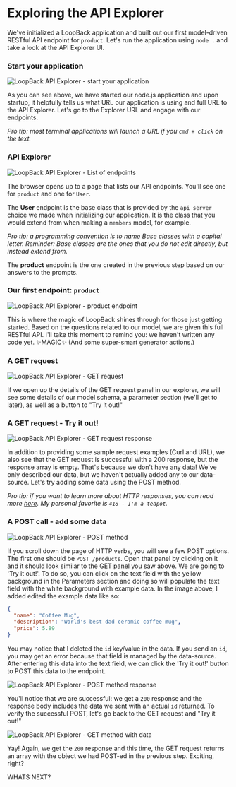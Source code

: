 # Exploring the API Explorer

We've initialized a LoopBack application and built out our first model-driven RESTful API endpoint for `product`. Let's run the application using `node .` and take a look at the API Explorer UI.


### Start your application

![LoopBack API Explorer - start your application](assets/api-explorer01.png)

As you can see above, we have started our node.js application and upon startup, it helpfully tells us what URL our application is using and full URL to the API Explorer. Let's go to the Explorer URL and engage with our endpoints.

_Pro tip: most terminal applications will launch a URL if you `cmd + click` on the text._

### API Explorer

![LoopBack API Explorer - List of endpoints](assets/api-explorer02.png)

The browser opens up to a page that lists our API endpoints. You'll see one for `product` and one for `User`.

The **User** endpoint is the base class that is provided by the `api server` choice we made when initializing our application. It is the class that you would extend from when making a `members` model, for example.

_Pro tip: a programming convention is to name Base classes with a capital letter. Reminder: Base classes are the ones that you do not edit directly, but instead extend from._

The **product** endpoint is the one created in the previous step based on our answers to the prompts.

### Our first endpoint: `product`

![LoopBack API Explorer - product endpoint](assets/api-explorer03.png)

This is where the magic of LoopBack shines through for those just getting started. Based on the questions related to our model, we are given this full RESTful API. I'll take this moment to remind you: we haven't written any code yet. ✨MAGIC✨ (And some super-smart generator actions.)

### A GET request

![LoopBack API Explorer - GET request](assets/api-explorer04.png)

If we open up the details of the GET request panel in our explorer, we will see some details of our model schema, a parameter section (we'll get to later), as well as a button to "Try it out!"

### A GET request - Try it out!

![LoopBack API Explorer - GET request response](assets/api-explorer05.png)

In addition to providing some sample request examples (Curl and URL), we also see that the GET request is successful with a 200 response, but the response array is empty. That's because we don't have any data! We've only described our data, but we haven't actually added any to our data-source. Let's try adding some data using the POST method.

*Pro tip: if you want to learn more about HTTP responses, you can read more [here](https://en.wikipedia.org/wiki/List_of_HTTP_status_codes). My personal favorite is `418 - I'm a teapot`.*

### A POST call - add some data

![LoopBack API Explorer - POST method](assets/api-explorer06.png)

If you scroll down the page of HTTP verbs, you will see a few POST options. The first one should be `POST /products`. Open that panel by clicking on it and it should look similar to the GET panel you saw above. We are going to 'Try it out!'. To do so, you can click on the text field with the yellow background in the Parameters section and doing so will populate the text field with the white background with example data. In the image above, I added edited the example data like so:

```json
{
  "name": "Coffee Mug",
  "description": "World's best dad ceramic coffee mug",
  "price": 5.89
}
```

You may notice that I deleted the `id` key/value in the data. If you send an `id`, you may get an error because that field is managed by the data-source. After entering this data into the text field, we can click the 'Try it out!' button to POST this data to the endpoint.

![LoopBack API Explorer - POST method response](assets/api-explorer07.png)

You'll notice that we are successful: we get a `200` response and the response body includes the data we sent with an actual `id` returned. To verify the successful POST, let's go back to the GET request and "Try it out!"

![LoopBack API Explorer - GET method with data](assets/api-explorer08.png)

Yay! Again, we get the `200` response and this time, the GET request returns an array with the object we had POST-ed in the previous step. Exciting, right?

WHATS NEXT?
